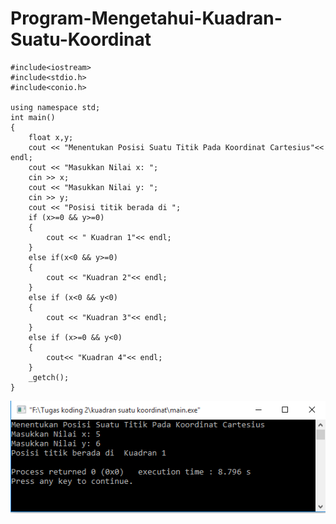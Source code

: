 # Program-Mengetahui-Kuadran-Suatu-Koordinat
    #include<iostream>
    #include<stdio.h>
    #include<conio.h>

    using namespace std;
    int main()
    {
        float x,y;
        cout << "Menentukan Posisi Suatu Titik Pada Koordinat Cartesius"<< endl;
        cout << "Masukkan Nilai x: ";
        cin >> x;
        cout << "Masukkan Nilai y: ";
        cin >> y;
        cout << "Posisi titik berada di ";
        if (x>=0 && y>=0)
        {
            cout << " Kuadran 1"<< endl;
        }
        else if(x<0 && y>=0)
        {
            cout << "Kuadran 2"<< endl;
        }
        else if (x<0 && y<0)
        {
            cout << "Kuadran 3"<< endl;
        }
        else if (x>=0 && y<0)
        {
            cout<< "Kuadran 4"<< endl;
        }
        _getch();
    }
   ![img](https://raw.githubusercontent.com/BambangPriam/Program-Mengetahui-Kuadran-Suatu-Koordinat/master/Program%20Mengetahui%20Kuadran%20Suatu%20Koordinat.png)
